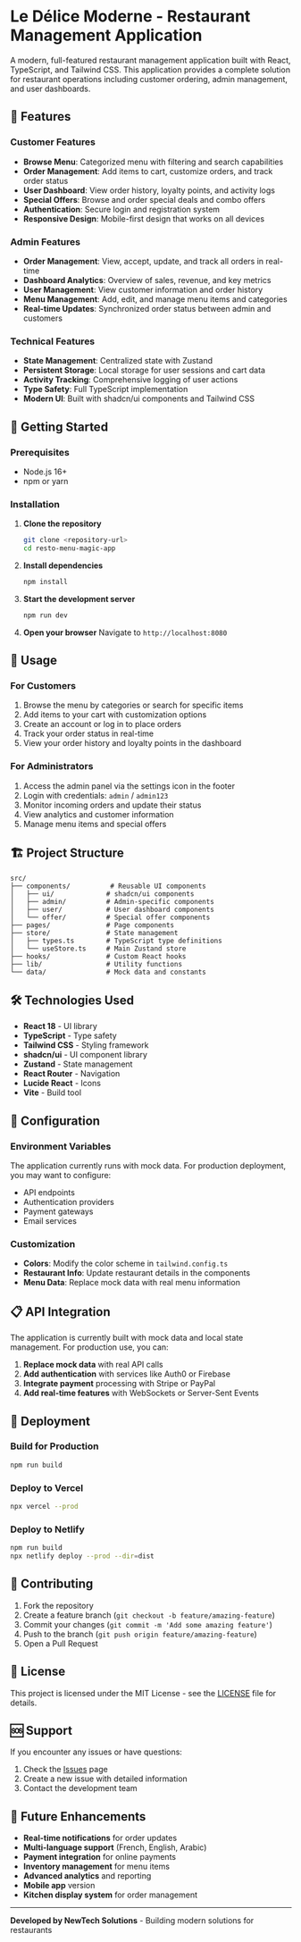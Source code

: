 
# Le Délice Moderne - Restaurant Management Application

A modern, full-featured restaurant management application built with React, TypeScript, and Tailwind CSS. This application provides a complete solution for restaurant operations including customer ordering, admin management, and user dashboards.

## 🌟 Features

### Customer Features
- **Browse Menu**: Categorized menu with filtering and search capabilities
- **Order Management**: Add items to cart, customize orders, and track order status
- **User Dashboard**: View order history, loyalty points, and activity logs
- **Special Offers**: Browse and order special deals and combo offers
- **Authentication**: Secure login and registration system
- **Responsive Design**: Mobile-first design that works on all devices

### Admin Features
- **Order Management**: View, accept, update, and track all orders in real-time
- **Dashboard Analytics**: Overview of sales, revenue, and key metrics
- **User Management**: View customer information and order history
- **Menu Management**: Add, edit, and manage menu items and categories
- **Real-time Updates**: Synchronized order status between admin and customers

### Technical Features
- **State Management**: Centralized state with Zustand
- **Persistent Storage**: Local storage for user sessions and cart data
- **Activity Tracking**: Comprehensive logging of user actions
- **Type Safety**: Full TypeScript implementation
- **Modern UI**: Built with shadcn/ui components and Tailwind CSS

## 🚀 Getting Started

### Prerequisites
- Node.js 16+ 
- npm or yarn

### Installation

1. **Clone the repository**
   ```bash
   git clone <repository-url>
   cd resto-menu-magic-app
   ```

2. **Install dependencies**
   ```bash
   npm install
   ```

3. **Start the development server**
   ```bash
   npm run dev
   ```

4. **Open your browser**
   Navigate to `http://localhost:8080`

## 📱 Usage

### For Customers
1. Browse the menu by categories or search for specific items
2. Add items to your cart with customization options
3. Create an account or log in to place orders
4. Track your order status in real-time
5. View your order history and loyalty points in the dashboard

### For Administrators
1. Access the admin panel via the settings icon in the footer
2. Login with credentials: `admin` / `admin123`
3. Monitor incoming orders and update their status
4. View analytics and customer information
5. Manage menu items and special offers

## 🏗️ Project Structure

```
src/
├── components/          # Reusable UI components
│   ├── ui/             # shadcn/ui components
│   ├── admin/          # Admin-specific components
│   ├── user/           # User dashboard components
│   └── offer/          # Special offer components
├── pages/              # Page components
├── store/              # State management
│   ├── types.ts        # TypeScript type definitions
│   └── useStore.ts     # Main Zustand store
├── hooks/              # Custom React hooks
├── lib/                # Utility functions
└── data/               # Mock data and constants
```

## 🛠️ Technologies Used

- **React 18** - UI library
- **TypeScript** - Type safety
- **Tailwind CSS** - Styling framework
- **shadcn/ui** - UI component library
- **Zustand** - State management
- **React Router** - Navigation
- **Lucide React** - Icons
- **Vite** - Build tool

## 🔧 Configuration

### Environment Variables
The application currently runs with mock data. For production deployment, you may want to configure:
- API endpoints
- Authentication providers
- Payment gateways
- Email services

### Customization
- **Colors**: Modify the color scheme in `tailwind.config.ts`
- **Restaurant Info**: Update restaurant details in the components
- **Menu Data**: Replace mock data with real menu information

## 📋 API Integration

The application is currently built with mock data and local state management. For production use, you can:

1. **Replace mock data** with real API calls
2. **Add authentication** with services like Auth0 or Firebase
3. **Integrate payment** processing with Stripe or PayPal
4. **Add real-time features** with WebSockets or Server-Sent Events

## 🚀 Deployment

### Build for Production
```bash
npm run build
```

### Deploy to Vercel
```bash
npx vercel --prod
```

### Deploy to Netlify
```bash
npm run build
npx netlify deploy --prod --dir=dist
```

## 🤝 Contributing

1. Fork the repository
2. Create a feature branch (`git checkout -b feature/amazing-feature`)
3. Commit your changes (`git commit -m 'Add some amazing feature'`)
4. Push to the branch (`git push origin feature/amazing-feature`)
5. Open a Pull Request

## 📝 License

This project is licensed under the MIT License - see the [LICENSE](LICENSE) file for details.

## 🆘 Support

If you encounter any issues or have questions:
1. Check the [Issues](../../issues) page
2. Create a new issue with detailed information
3. Contact the development team

## 🔮 Future Enhancements

- **Real-time notifications** for order updates
- **Multi-language support** (French, English, Arabic)
- **Payment integration** for online payments
- **Inventory management** for menu items
- **Advanced analytics** and reporting
- **Mobile app** version
- **Kitchen display system** for order management

---

**Developed by NewTech Solutions** - Building modern solutions for restaurants
